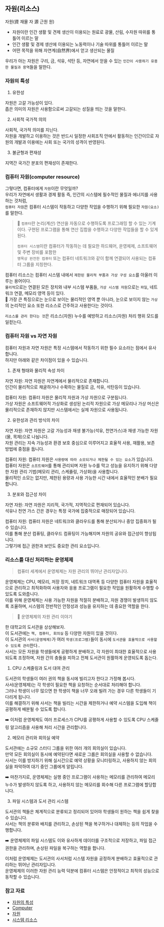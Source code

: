 ## 자원(리소스)

자원(資 재물 자 源  근원 원)

- 자원이란 인간 생활 및 견제 생산이 이용되는 원료로 광물, 산림, 수자원 따위를 통틀어 이르는 말
- 인간 생활 및 경제 생산에 이용되는 노동력이나 기술 따위를 통틀어 이르는 말
- 어떤 목적을 위해 자연계(自然界)에서 얻고 생산되는 물질

우리가 아는 자원은 구리, 금, 석유, 석탄 등, 자연에서 얻을 수 있는 `인간이 사용하기 유용한 물질과 용역`들을 말한다.

### 자원의 특성

1. 유한성

자원은 고갈 가능성이 있다.   
좁은 의미의 자원은 사용함으로써 고갈되는 성질을 띄는 것을 말한다.   

2. 사회적 국가적 의의

사회적, 국가적 의미를 지닌다.   
자원을 개발하고 이용하는 것은 반드시 일정한 사회조직 안에서 활동하는 인간이므로 자원의 개발과 이용에는 사회 또는 국가의 성격이 반영된다.

3. 불균형과 편재성

지역간 국가간 분포의 편재성이 존재한다.

### 컴퓨터 자원(computer resource)

그렇다면, 컴퓨터에게 `자원`이란 무엇일까?   
우리가 자연에서 생활과 경제 활동 즉, 인간의 시스템에 필수적인 물질과 에너지를 사용하는 것처럼,    
`컴퓨터 자원`은 컴퓨터 시스템이 작동하고 다양한 작업을 수행하기 위해 필요한 `자원(요소)`를 말한다.

> 📝 `컴퓨터`란 논리(계산) 연산을 자동으로 수행하도록 프로그래밍 할 수 있는 기계이다.
> 구현된 프로그램을 통해 연산 집합을 수행하고 다양한 작업들을 할 수 있게 된다.
> 
> `컴퓨터 시스템`이란 컴퓨터가 작동하는 데 필요한 하드웨어, 운영체제, 소프트웨어 및 주변 장비를 포함한    
> `명목상 완전한 컴퓨터` 또는 컴퓨터 네트워크와 같이 함께 연결되어 사용되는 컴퓨터 그룹을 지칭한다.

컴퓨터 리소스는 컴퓨터 시스템 내에서 `제한된 물리적 부품과 가상 구성 요소`를 아울러 이루는 용어이다.   
`물리적`으로는 연결된 모든 장치와 내부 시스템 부품들, `가상 시스템 자원`으로는 `파일`, 네트워크 연결, 메모리 영역 등이 있다.   
📝 가장 큰 특징으로는 눈으로 보이는 물리적인 영역 뿐 아니라, 눈으로 보이지 않는 `가상`의 논리적인 요소 또한 리소스로 간주하고 사용한다는 것이다.

`리소스를 관리 한다는 것`은 리소스(자원) 누수를 예방하고 리소스(자원) 처리 행위 모드를 일컫는다.

### 컴퓨터 자원 vs 자연 자원

컴퓨터 자원과 자연 자원은 특정 시스템에서 작동하기 위한 필수 요소라는 점에서 유사합니다.   
하지만 아래와 같은 차이점이 있을 수 있습니다.

1. 존재 형태와 물리적 속성 차이

자연 자원: 자연 자원은 자연계에서 물리적으로 존재합니다.    
인간이 물리적으로 채굴하거나 수확하는 물질로 금, 석유, 석탄등이 있습니다.

컴퓨터 자원: 컴퓨터 자원은 물리적 자원과 가상 자원으로 구분됩니다.   
가상 자원은 소프트웨어적 가상화로 생성된 논리적 자원으로 가상 메모리나 가상 머신은 물리적으로 존재하지 않지만 시스템에서는 실제 자원으로 사용됩니다.
 
2. 유한성과 관리 방식의 차이

자연 자원: 자연 자원은 고갈 가능성과 재생 불가능(석유, 천연가스)과 재생 가능한 자원(물, 목재)으로 나뉩니다.   
자원 관리는 지속 가능성과 환경 보호 중심으로 이루어지고 효율적 사용, 재활용, 보존 방법에 중점을 둡니다.

컴퓨터 자원: 컴퓨터 자원은 `사용량에 따라 소모되거나 제한될 수 있는 요소`가 있습니다.   
컴퓨터 자원은 `소프트웨어`를 통해 관리되며 자원 누수를 막고 성능을 유지하기 위해 다양한 자원 관리 기법(메모리 관리, 스케쥴링, 가상화)을 사용합니다.   
물리적인 소모는 없지만, 제한된 용량과 사용 가능한 시간 내에서 효율적인 분배가 필요합니다.

3. 분포와 접근성 차이

자연 자원: 자연 자원은 지리적, 국가적, 지역적으로 편재되어 있습니다.   
석유나 천연 가스 간은 경우는 특정 국가에 집중적으로 매장되어 있습니다.

컴퓨터 자원: 컴퓨터 자원은 네트워크와 클라우드를 통해 분산되거나 중앙 집중화가 될 수 있습니다.   
이를 통해 분산 컴퓨팅, 클라우드 컴퓨팅이 가능해지며 자원의 공유와 접근성이 향상됩니다.   
그렇기에 접근 권한과 보안도 중요한 관리 요소입니다.

### 리소스를 대신 처리하는 운영체제

> 컴퓨터 세계에서 운영체제는 자원 관리의 뛰어난 관리자입니다.

운영체제는 CPU, 메모리, 저장 장치, 네트워크 대역폭 등 다양한 컴퓨터 자원을 효율적으로 관리하고 최적화하여 사용자와 응용 프로그램이 필요한 작업을 원활하게 수행할 수 있도록 도와줍니다.    
이를 위해 운영체제는 사용 가능한 자원을 적절히 분배하고, 자원 경쟁이 발생하지 않도록 조율하며, 시스템의 전반적인 안정성과 성능을 유지하는 데 중요한 역할을 한다.

> 📝 운영체제의 자원 관리 이야기

한 대학교의 도서관을 상상해보자.    
이 도서관에는 `책, 컴퓨터, 회의실` 등 다양한 자원이 있을 것이다.    
이 도서관의 `사서(운영체제)`가 여러 `학생(프로그램)`들이 동시에 `도서관을 효율적으로 사용할 수 있도록 관리`한다..   
사서는 모든 자원을 학생들에게 공평하게 분배하고, 각 자원이 최대한 효율적으로 사용되도록 조정하며, 자원 간의 충돌을 피하고 전체 도서관이 원활하게 운영되도록 돕는다.


1. CPU 스케줄링과 도서 대여 관리

도서관의 학생들이 여러 권의 책을 동시에 빌리고자 한다고 가정해 봅시다.   
사서(운영체제)는 각 학생이 필요한 책을 요청하는 순서대로 처리해야 합니다.   
그러나 학생이 너무 많으면 한 학생이 책을 너무 오래 빌려 가는 경우 다른 학생들이 기다리게 됩니다.   
이를 해결하기 위해 사서는 책을 빌리는 시간을 제한하거나 예약 시스템을 도입해 책이 공평하게 배분될 수 있도록 합니다.

➡️ 이처럼 운영체제도 여러 프로세스가 CPU를 공평하게 사용할 수 있도록 CPU 스케줄링 알고리즘을 사용해 처리 시간을 관리합니다.

2. 메모리 관리와 회의실 예약

도서관에는 소규모 스터디 그룹을 위한 여러 개의 회의실이 있습니다.   
만약 모든 회의실이 동시에 예약된다면 새로운 그룹은 회의실을 사용할 수 없습니다.   
사서는 이를 방지하기 위해 실시간으로 예약 상황을 모니터링하고, 사용하지 않는 회의실을 파악하여 대기 중인 그룹에게 알립니다.   

➡️ 마찬가지로, 운영체제는 실행 중인 프로그램이 사용하는 메모리를 관리하여 메모리 누수가 발생하지 않도록 하고, 사용하지 않는 메모리를 회수해 다른 프로그램에 할당합니다.

3. 파일 시스템과 도서 관리 시스템

도서관의 책들은 체계적으로 분류되고 정리되어 있어야 학생들이 원하는 책을 쉽게 찾을 수 있습니다.   
사서는 책의 분류와 배치를 관리하고, 손상된 책을 복구하거나 대체하는 등의 작업을 수행합니다.

➡️ 운영체제의 파일 시스템도 이와 유사하게 데이터를 구조적으로 저장하고, 파일 접근 권한을 관리하며, 손상된 파일을 복구하는 역할을 합니다.

이처럼 운영체제는 도서관의 사서처럼 시스템 자원을 공정하게 분배하고 효율적으로 관리하는 뛰어난 관리자입니다.   
운영체제의 이러한 자원 관리 능력 덕분에 컴퓨터 시스템은 안정적이고 최적의 성능으로 동작할 수 있습니다.

### 참고 자료
- [자원의 특성](https://blog.naver.com/sniperjiri/150137836808)
- [Computer](https://en.wikipedia.org/wiki/Computer)
- [자원](https://namu.wiki/w/%EC%9E%90%EC%9B%90)
- [시스템 리소스](https://ko.wikipedia.org/wiki/%EC%8B%9C%EC%8A%A4%ED%85%9C_%EB%A6%AC%EC%86%8C%EC%8A%A4)